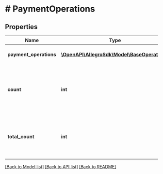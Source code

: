 # # PaymentOperations

## Properties

Name | Type | Description | Notes
------------ | ------------- | ------------- | -------------
**payment_operations** | [**\OpenAPI\AllegroSdk\Model\BaseOperation[]**](BaseOperation.md) | Collection of payment operations. |
**count** | **int** | Number of payment operations returned in search result for the given parameters. |
**total_count** | **int** | Total number of payment operations for the given parameters. |

[[Back to Model list]](../../README.md#models) [[Back to API list]](../../README.md#endpoints) [[Back to README]](../../README.md)

